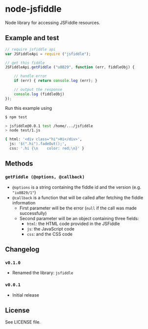 node-jsfiddle
=============

Node library for accessing JSFiddle resources.

## Example and test

```js
// require jsfiddle api
var JSFiddleApi = require ("jsfiddle");

// get this fiddle
JSFiddleApi.getFiddle ("u8B29", function (err, fiddleObj) {

    // handle error
    if (err) { return console.log (err); }

    // output the response
    console.log (fiddleObj)
});
```

Run this example using

```sh
$ npm test

> jsfiddle@0.0.1 test /home/.../jsfiddle
> node test/1.js

{ html: '<div class="hi">Hi</div>',
  js: '$(".hi").fadeOut();',
  css: '.hi {\n    color: red;\n}' }
```

## Methods

### `getFiddle (@options, @callback)`

 - `@options` is a string containing the fiddle id and the version (e.g. `"iu8B29/1"`)
 - `@callback` is a function that will be called after fetching the fiddle information
   - First parameter will be the error (`null` if the call was made successfully)
   - Second parameter will be an object containing three fields:
     - `html`: the HTML code provided in the JSFiddle
     - `js`: the JavaScript code
     - `css`: and the CSS code

## Changelog

### `v0.1.0`
 - Renamed the library: `jsfiddle`

### `v0.0.1`
 - Initial release

## License
See LICENSE file.
